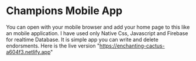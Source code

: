 # Champions Mobile App 
You can open with your mobile browser and add your home page to this like an mobile application.
I have used only Native Css, Javascript and Firebase for realtime Database.
It is simple app you can write and delete endorsments.
Here is the live version "https://enchanting-cactus-a604f3.netlify.app"
